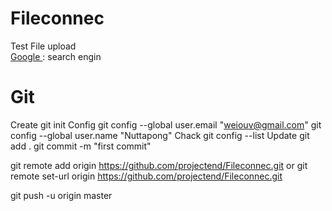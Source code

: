 # Fileconnec
Test File upload <br>
[Google ](https://www.google.com)  : search engin

# Git
Create
git init
Config
git config --global user.email "weiouv@gmail.com"
git config --global user.name "Nuttapong"
Chack
git config --list
Update
git add . 
git commit -m "first commit"

git remote add origin https://github.com/projectend/Fileconnec.git
or
git remote set-url origin https://github.com/projectend/Fileconnec.git

git push -u origin master

